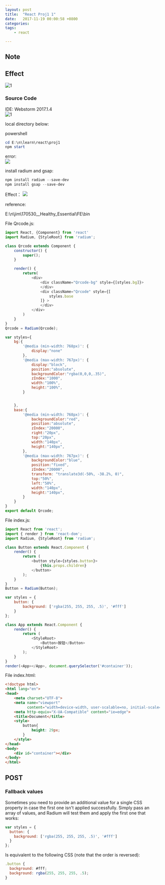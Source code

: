 ```yaml
---
layout: post
title:  "React Proj1 1"
date:   2017-11-19 00:00:58 +0800
categories:  
tags: 
    - react 

--- 
```

## Note ##

## Effect ##

![1]()    


### Source Code ###
IDE: Webstorm 2017.1.4  
![1](https://i.imgur.com/uRnHa81.png)  

local directory below:

powershell
```powershell
cd E:\n\learn\react\proj1
npm start
```
error:   
![](https://i.imgur.com/8LxG8ra.png)  

install radium and gsap:
```powershell
npm install radium --save-dev
npm install gsap --save-dev
``` 
Effect：
![](https://i.imgur.com/CkFxbVp.gif)

reference:

E:\n\jim\170530__Healthy_Essential\FE\bin

File Qrcode.js:

```javascript 
import React, {Component} from 'react'
import Radium, {StyleRoot} from 'radium';

class Qrcode extends Component {
    constructor() {
        super();
    }

    render() {
        return(
            <div>
                <div className="Qrcode-bg" style={[styles.bg]}>
                </div>
                <div className="Qrcode" style={[
                    styles.base
                ]} >
                </div>
            </div>
        )
    }
}
Qrcode = Radium(Qrcode);

var styles={
    bg:{
        '@media (min-width: 768px)': {
            display:"none"
        },
        '@media (max-width: 767px)': {
            display:"block",
            position:"absolute",
            backgroundColor:"rgba(0,0,0,.35)",
            zIndex:"1000",
            width:"100%",
            height:"100%",
        }


    },
    base:{
        '@media (min-width: 768px)': {
            backgroundColor:"red",
            position:"absolute",
            zIndex:"20000",
            right:"20px",
            top:"20px",
            width:"140px",
            height:"140px",
        },
        '@media (max-width: 767px)': {
            backgroundColor:"blue",
            position:"fixed",
            zIndex:"20000",
            transform: "translate3d(-50%, -38.2%, 0)",
            top:"50%",
            left:"50%",
            width:"140px",
            height:"140px",
        }
    }
}
export default Qrcode;
``` 



File index.js:

```javascript 
import React from 'react';
import { render } from 'react-dom';
import Radium, {StyleRoot} from 'radium';

class Button extends React.Component {
    render() {
        return (
            <button style={styles.button}>
                {this.props.children}
            </button>
        );
    }
}
Button = Radium(Button);

var styles = {
    button: {
        background: ['rgba(255, 255, 255, .5)', '#fff']
    }
};

class App extends React.Component {
    render() {
        return (
            <StyleRoot>
                <Button>按钮</Button>
            </StyleRoot>
        );
    }
}
render(<App></App>, document.querySelector('#container'));
```

File index.html:
```html
<!doctype html>
<html lang="en">
<head>
    <meta charset="UTF-8">
    <meta name="viewport"
          content="width=device-width, user-scalable=no, initial-scale=1.0, maximum-scale=1.0, minimum-scale=1.0">
    <meta http-equiv="X-UA-Compatible" content="ie=edge">
    <title>Document</title>
    <style>
        button{ 
            height: 29px;
        }
    </style>
</head>
<body>
    <div id="container"></div>
</body>
</html>
```

## POST ##   
### Fallback values ###
Sometimes you need to provide an additional value for a single CSS property in case the first one isn't applied successfully. Simply pass an array of values, and Radium will test them and apply the first one that works:

```javascript
var styles = {
  button: {
    background: ['rgba(255, 255, 255, .5)', '#fff']
  }
};
```
Is equivalent to the following CSS (note that the order is reversed):

```javascript
.button {
  background: #fff;
  background: rgba(255, 255, 255, .5);
}
```
### <Style> component ###
Want to add a style selector within your component? Need to pass properties to the html and body elements or group selectors (e.g. h1, h2, h3) that share properties? Radium has you covered with the <Style /> component - read how to use it [here](https://github.com/FormidableLabs/radium/tree/master/docs/api#style-component).

